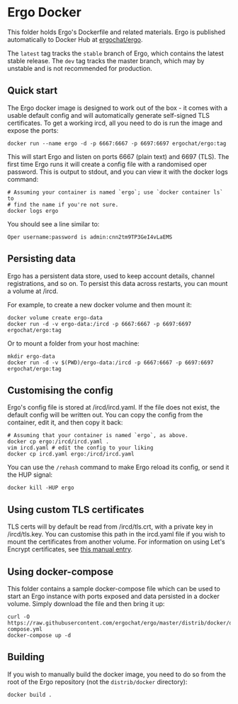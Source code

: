 # Ergo Docker

This folder holds Ergo's Dockerfile and related materials. Ergo is published automatically to Docker Hub at
[ergochat/ergo](https://hub.docker.com/r/ergochat/ergo).

The `latest` tag tracks the `stable` branch of Ergo, which contains the latest stable release. The `dev` tag tracks the
master branch, which may by unstable and is not recommended for production.

## Quick start

The Ergo docker image is designed to work out of the box - it comes with a usable default config and will automatically
generate self-signed TLS certificates. To get a working ircd, all you need to do is run the image and expose the ports:

```shell
docker run --name ergo -d -p 6667:6667 -p 6697:6697 ergochat/ergo:tag
```

This will start Ergo and listen on ports 6667 (plain text) and 6697 (TLS). The first time Ergo runs it will create a
config file with a randomised oper password. This is output to stdout, and you can view it with the docker logs command:

```shell
# Assuming your container is named `ergo`; use `docker container ls` to
# find the name if you're not sure.
docker logs ergo
```

You should see a line similar to:

```
Oper username:password is admin:cnn2tm9TP3GeI4vLaEMS
```

## Persisting data

Ergo has a persistent data store, used to keep account details, channel registrations, and so on. To persist this data
across restarts, you can mount a volume at /ircd.

For example, to create a new docker volume and then mount it:

```shell
docker volume create ergo-data
docker run -d -v ergo-data:/ircd -p 6667:6667 -p 6697:6697 ergochat/ergo:tag
```

Or to mount a folder from your host machine:

```shell
mkdir ergo-data
docker run -d -v $(PWD)/ergo-data:/ircd -p 6667:6667 -p 6697:6697 ergochat/ergo:tag
```

## Customising the config

Ergo's config file is stored at /ircd/ircd.yaml. If the file does not exist, the default config will be written out. You
can copy the config from the container, edit it, and then copy it back:

```shell
# Assuming that your container is named `ergo`, as above.
docker cp ergo:/ircd/ircd.yaml .
vim ircd.yaml # edit the config to your liking
docker cp ircd.yaml ergo:/ircd/ircd.yaml
```

You can use the `/rehash` command to make Ergo reload its config, or send it the HUP signal:

```shell
docker kill -HUP ergo
```

## Using custom TLS certificates

TLS certs will by default be read from /ircd/tls.crt, with a private key in /ircd/tls.key. You can customise this path
in the ircd.yaml file if you wish to mount the certificates from another volume. For information on using Let's Encrypt
certificates, see
[this manual entry](https://github.com/ergochat/ergo/blob/master/docs/MANUAL.md#using-valid-tls-certificates).

## Using docker-compose

This folder contains a sample docker-compose file which can be used to start an Ergo instance with ports exposed and
data persisted in a docker volume. Simply download the file and then bring it up:

```shell
curl -O https://raw.githubusercontent.com/ergochat/ergo/master/distrib/docker/docker-compose.yml
docker-compose up -d
```

## Building

If you wish to manually build the docker image, you need to do so from the root of the Ergo repository (not
the `distrib/docker` directory):

```shell
docker build .
```

